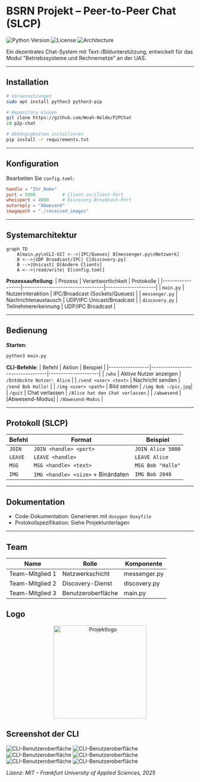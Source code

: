 # BSRN Projekt – Peer-to-Peer Chat (SLCP)

![Python Version](https://img.shields.io/badge/python-3.8%2B-blue)
![License](https://img.shields.io/badge/license-MIT-green)
![Architecture](https://img.shields.io/badge/arch-3%20processes-orange)

Ein dezentrales Chat-System mit Text-/Bildunterstützung, entwickelt für das Modul "Betriebssysteme und Rechnernetze" an der UAS.

---

## Installation
```bash
# Voraussetzungen
sudo apt install python3 python3-pip

# Repository klonen
git clone https://github.com/Woah-Nolde/P2PChat
cd p2p-chat

# Abhängigkeiten installieren
pip install -r requirements.txt
```

---

## Konfiguration
Bearbeiten Sie `config.toml`:
```toml
handle = "Ihr_Name"
port = 5000          # Client-zu-Client-Port
whoisport = 4000     # Discovery-Broadcast-Port
autoreply = "Abwesend"
imagepath = "./received_images"
```

---

## Systemarchitektur
```mermaid
graph TD
    A[main.py\nCLI-UI] <-->|IPC/Queues| B[messenger.py\nNetzwerk]
    B <-->|UDP Broadcast/IPC| C[discovery.py]
    B -->|Unicast| D[Andere Clients]
    A <-->|read/write| E[config.toml]
```

**Prozessaufteilung**:
| Prozess          | Verantwortlichkeit               | Protokolle          |
|------------------|----------------------------------|---------------------|
| `main.py`        | Nutzerinteraktion                | IPC/Broadcast (Sockets/Queues) |
| `messenger.py`   | Nachrichtenaustausch             | UDP/IPC Unicast/Broadcast |
| `discovery.py`   | Teilnehmererkennung              | UDP/IPC Broadcast       |

---

## Bedienung
**Starten**:
```bash
python3 main.py
```

**CLI-Befehle**:
| Befehl          | Aktion                           | Beispiel            |
|-----------------|----------------------------------|---------------------|
| `/who`          | Aktive Nutzer anzeigen           | `/Entdeckte Nutzer: Alice`              |
| `/send <user> <text>` | Nachricht senden          | `/send Bob Hallo!`   |
| `/img <user> <path>` | Bild senden               | `/img Bob ~/pic.jpg`|
| `/quit`        | Chat verlassen                   | `/Alice hat den Chat verlassen`            |
| `/abwesend`        | [Abwesend-Modus]                   | `/Abwesend-Modus`            |


---

## Protokoll (SLCP)
| Befehl       | Format                          | Beispiel             |
|--------------|---------------------------------|----------------------|
| `JOIN`       | `JOIN <handle> <port>`          | `JOIN Alice 5000`    |
| `LEAVE`      | `LEAVE <handle>`                | `LEAVE Alice`        |
| `MSG`        | `MSG <handle> <text>`           | `MSG Bob "Hallo"`    |
| `IMG`        | `IMG <handle> <size>` + Binärdaten | `IMG Bob 2048`    |

---

## Dokumentation
- Code-Dokumentation: Generieren mit `doxygen Doxyfile`
- Protokollspezifikation: Siehe Projektunterlagen

---

## Team
| Name             | Rolle                | Komponente          |
|------------------|----------------------|---------------------|
| Team-Mitglied 1  | Netzwerkschicht      | messenger.py        |
| Team-Mitglied 2  | Discovery-Dienst     | discovery.py        |
| Team-Mitglied 3  | Benutzeroberfläche   | main.py             |


## Logo
<p align="center">
  <img src=".src/image/Logo/Logo.png" alt="Projektlogo" width="250" />
</p>

## Screenshot der CLI
![CLI-Benutzeroberfläche](.src/image/BSRN_Screenshots/Screenshot_1.jpg)
![CLI-Benutzeroberfläche](.src/image/BSRN_Screenshots/Screenshot_2.jpg)
![CLI-Benutzeroberfläche](.src/image/BSRN_Screenshots/Screenshot_3.jpg)
![CLI-Benutzeroberfläche](.src/image/BSRN_Screenshots/Screenshot_4.jpg)
![CLI-Benutzeroberfläche](.src/image/BSRN_Screenshots/Screenshot_5jpg)
![CLI-Benutzeroberfläche](.src/image/BSRN_Screenshots/Screenshot_6.jpg)

*Lizenz: MIT – Frankfurt University of Applied Sciences, 2025*
```
